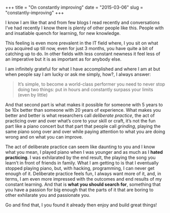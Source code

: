 +++
title = "On constantly improving"
date = "2015-03-06"
slug = "constantly-improving"
+++

I know I am like that and from few blogs I read recently and conversations I’ve had recently I know there is plenty of other people like this. People with and insatiable quench for learning, for new knowledge.

This feeling is even more prevalent in the IT field where, I you sit on what you acquired up till now, even for just 3 months, you have quite a bit of catching up to do. In other fields with less constant newness it feel less of an imperative but it is as important as for anybody else.

I am infinitely grateful for what I have accomplished and where I am at but when people say I am lucky or ask me simply, how?, I always answer:

> It’s simple, to become a world-class performer you need to never stop doing two things: put in hours and constantly surpass your limits (even by little)

And that second part is what makes it possible for someone with 5 years to be 10x better than someone with 20 years of experience. What makes you better and better is what researchers call _deliberate practice_, the act of practicing over and over what’s core to your skill or craft, it’s not the fun part like a piano concert but that part that people call _grinding_, playing the same piano song over and over while paying attention to what you are doing wrong and on what you can improve.

The act of deliberate practice can seem like daunting to you and I know what you mean, I played piano when I was younger and as much as I **hated practicing**. I was exhilarated by the end result, the playing the song you learn’t in front of friends in family. What I am getting to is that I eventually stopped playing piano, but, with hacking, programming, I can never get enough of it. Deliberate practice feels fun, I always want more of it, and, in terms, I am even more impressed with the outcomes and end results of my constant learning. And that is **what you should search for**, something that you have a passion for big enough that the parts of it that are boring to other exhilarate you and passionate you.

Go and find that, I you found it already then enjoy and build great things!
